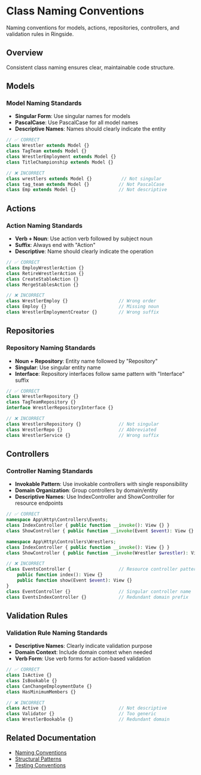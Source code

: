 # Class Naming Conventions

Naming conventions for models, actions, repositories, controllers, and validation rules in Ringside.

## Overview

Consistent class naming ensures clear, maintainable code structure.

## Models

### Model Naming Standards
- **Singular Form**: Use singular names for models
- **PascalCase**: Use PascalCase for all model names
- **Descriptive Names**: Names should clearly indicate the entity

```php
// ✅ CORRECT
class Wrestler extends Model {}
class TagTeam extends Model {}
class WrestlerEmployment extends Model {}
class TitleChampionship extends Model {}

// ❌ INCORRECT
class wrestlers extends Model {}           // Not singular
class tag_team extends Model {}           // Not PascalCase
class Emp extends Model {}                // Not descriptive
```

## Actions

### Action Naming Standards
- **Verb + Noun**: Use action verb followed by subject noun
- **Suffix**: Always end with "Action"
- **Descriptive**: Name should clearly indicate the operation

```php
// ✅ CORRECT
class EmployWrestlerAction {}
class RetireWrestlerAction {}
class CreateStableAction {}
class MergeStablesAction {}

// ❌ INCORRECT
class WrestlerEmploy {}                   // Wrong order
class Employ {}                           // Missing noun
class WrestlerEmploymentCreator {}        // Wrong suffix
```

## Repositories

### Repository Naming Standards
- **Noun + Repository**: Entity name followed by "Repository"
- **Singular**: Use singular entity name
- **Interface**: Repository interfaces follow same pattern with "Interface" suffix

```php
// ✅ CORRECT
class WrestlerRepository {}
class TagTeamRepository {}
interface WrestlerRepositoryInterface {}

// ❌ INCORRECT
class WrestlersRepository {}              // Not singular
class WrestlerRepo {}                     // Abbreviated
class WrestlerService {}                  // Wrong suffix
```

## Controllers

### Controller Naming Standards
- **Invokable Pattern**: Use invokable controllers with single responsibility
- **Domain Organization**: Group controllers by domain/entity
- **Descriptive Names**: Use IndexController and ShowController for resource endpoints

```php
// ✅ CORRECT
namespace App\Http\Controllers\Events;
class IndexController { public function __invoke(): View {} }
class ShowController { public function __invoke(Event $event): View {} }

namespace App\Http\Controllers\Wrestlers;
class IndexController { public function __invoke(): View {} }
class ShowController { public function __invoke(Wrestler $wrestler): View {} }

// ❌ INCORRECT
class EventsController {                  // Resource controller pattern
    public function index(): View {}
    public function show(Event $event): View {}
}
class EventController {}                  // Singular controller name
class EventsIndexController {}            // Redundant domain prefix
```

## Validation Rules

### Validation Rule Naming Standards
- **Descriptive Names**: Clearly indicate validation purpose
- **Domain Context**: Include domain context when needed
- **Verb Form**: Use verb forms for action-based validation

```php
// ✅ CORRECT
class IsActive {}
class IsBookable {}
class CanChangeEmploymentDate {}
class HasMinimumMembers {}

// ❌ INCORRECT
class Active {}                           // Not descriptive
class Validator {}                        // Too generic
class WrestlerBookable {}                 // Redundant domain
```

## Related Documentation
- [Naming Conventions](naming.md)
- [Structural Patterns](structure.md)
- [Testing Conventions](testing.md)

